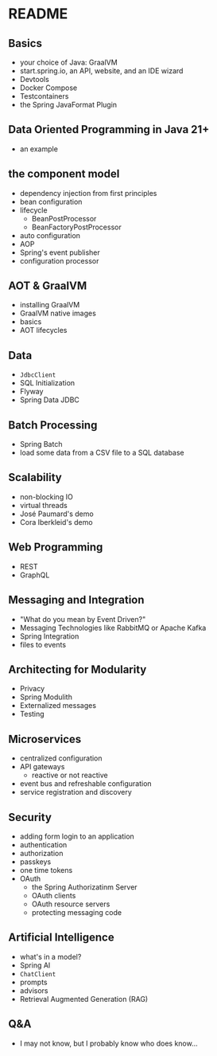 # README 



## Basics
* your choice of Java: GraalVM
* start.spring.io, an API, website, and an IDE wizard 
* Devtools
* Docker Compose 
* Testcontainers
* the Spring JavaFormat Plugin 

## Data Oriented Programming in Java 21+ 
* an example

## the component model
* dependency injection from first principles
* bean configuration
* lifecycle 
	* BeanPostProcessor
	* BeanFactoryPostProcessor
* auto configuration 
* AOP
* Spring's event publisher
* configuration processor


## AOT & GraalVM
* installing GraalVM 
* GraalVM native images 
* basics
* AOT lifecycles

## Data 
* `JdbcClient`
* SQL Initialization
* Flyway
* Spring Data JDBC


## Batch Processing
* Spring Batch
* load some data from a CSV file to a SQL database

## Scalability 
* non-blocking IO
* virtual threads
* José Paumard's demo
* Cora Iberkleid's demo 

## Web Programming
* REST
* GraphQL 

## Messaging and Integration
* "What do you mean by Event Driven?"
* Messaging Technologies like RabbitMQ or Apache Kafka
* Spring Integration
* files to events

## Architecting for Modularity
* Privacy
* Spring Modulith 
* Externalized messages
* Testing 

## Microservices
* centralized configuration 
* API gateways 
	* reactive or not reactive
* event bus and refreshable configuration
* service registration and discovery

## Security 
* adding form login to an application
* authentication 
* authorization
* passkeys
* one time tokens
* OAuth 
	* the Spring Authorizatinm Server
	* OAuth clients
	* OAuth resource servers
	* protecting messaging code

## Artificial Intelligence
* what's in a model?
* Spring AI
* `ChatClient`
* prompts
* advisors
* Retrieval Augmented Generation (RAG)

## Q&A 
* I may not know, but I probably know who does know...





